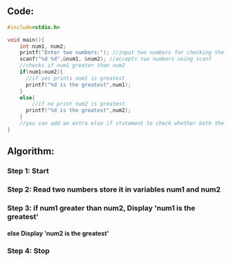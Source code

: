 ## Code:
```c
#include<stdio.h>

void main(){
    int num1, num2;
    printf("Enter two numbers:"); //input two numbers for checking the greatest
    scanf("%d %d",&num1, &num2); //accepts two numbers using scanf
    //checks if num1 greater than num2
    if(num1>num2){
      //if yes prints num1 is greatest
      printf("%d is the greatest",num1);
    }
    else{
        //if no print num2 is greatest
      printf("%d is the greatest",num2);
    }
    //you can add an extra else if statement to check whether both the numbers are same
}
```
## Algorithm:

### Step 1: Start

### Step 2: Read two numbers store it in variables num1 and num2

### Step 3: if num1 greater than num2, Display 'num1 is the greatest'
#### else Display 'num2 is the greatest'

### Step 4: Stop